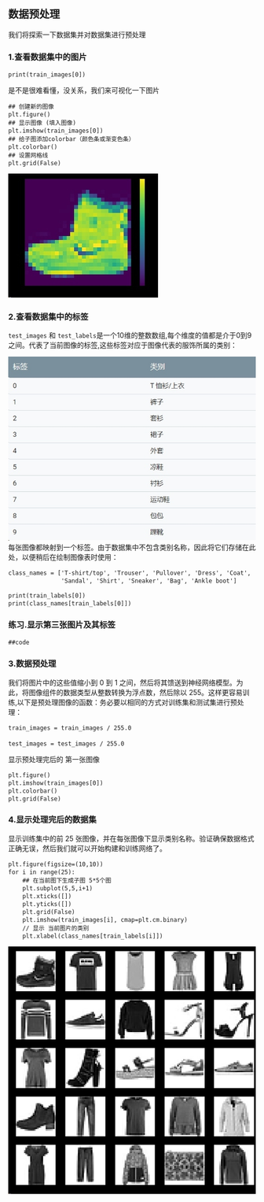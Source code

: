 ## 数据预处理
我们将探索一下数据集并对数据集进行预处理
### 1.查看数据集中的图片
```
print(train_images[0])
```
是不是很难看懂，没关系，我们来可视化一下图片
```
## 创建新的图像
plt.figure()
## 显示图像 (填入图像)
plt.imshow(train_images[0])
## 给子图添加colorbar（颜色条或渐变色条）
plt.colorbar()
## 设置网格线
plt.grid(False)
```
![](./_image/2020-01-27-21-49-25.jpg)
### 2.查看数据集中的标签
`test_images` 和 `test_labels`是一个10维的整数数组,每个维度的值都是介于0到9之间。代表了当前图像的标签,这些标签对应于图像代表的服饰所属的类别：

![](./_image/2020-01-27-21-50-19.jpg)
每张图像都映射到一个标签。由于数据集中不包含类别名称，因此将它们存储在此处，以便稍后在绘制图像表时使用：
```
class_names = ['T-shirt/top', 'Trouser', 'Pullover', 'Dress', 'Coat',
               'Sandal', 'Shirt', 'Sneaker', 'Bag', 'Ankle boot']
```
```
print(train_labels[0])
print(class_names[train_labels[0]])
```
### 练习.显示第三张图片及其标签
```
##code

```
### 3.数据预处理
我们将图片中的这些值缩小到 0 到 1 之间，然后将其馈送到神经网络模型。为此，将图像组件的数据类型从整数转换为浮点数，然后除以 255。这样更容易训练,以下是预处理图像的函数：务必要以相同的方式对训练集和测试集进行预处理：
```
train_images = train_images / 255.0

test_images = test_images / 255.0
```
显示预处理完后的 第一张图像
```
plt.figure()
plt.imshow(train_images[0])
plt.colorbar()
plt.grid(False)
```
### 4.显示处理完后的数据集
显示训练集中的前 25 张图像，并在每张图像下显示类别名称。验证确保数据格式正确无误，然后我们就可以开始构建和训练网络了。
```
plt.figure(figsize=(10,10))
for i in range(25):
    ## 在当前图下生成子图 5*5个图
    plt.subplot(5,5,i+1)
    plt.xticks([])
    plt.yticks([])
    plt.grid(False)
    plt.imshow(train_images[i], cmap=plt.cm.binary)
    // 显示 当前图片的类别
    plt.xlabel(class_names[train_labels[i]])
```

![](./_image/2020-01-27-21-53-47.jpg)


